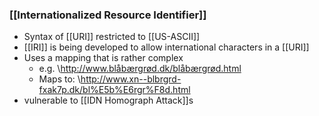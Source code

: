 ### [[Internationalized Resource Identifier]]
- Syntax of [[URI]] restricted to [[US-ASCII]]
- [[IRI]] is being developed to allow international characters in a [[URI]]
- Uses a mapping that is rather complex
	- e.g. \http://www.blåbærgrød.dk/blåbærgrød.html
	- Maps to: \http://www.xn--blbrgrd-fxak7p.dk/bl%E5b%E6rgr%F8d.html
- vulnerable to [[IDN Homograph Attack]]s
